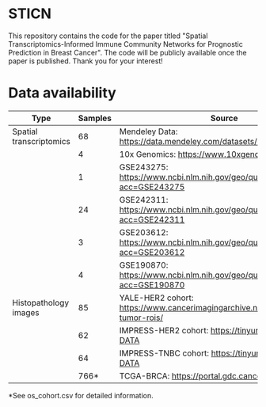 # STICN
This repository contains the code for the paper titled "Spatial Transcriptomics-Informed Immune Community Networks for Prognostic Prediction in Breast Cancer".   The code will be publicly available once the paper is published.  Thank you for your interest!

# Data availability
|Type                     |Samples      |Source                                                                            |
|-------------------------|-------------|----------------------------------------------------------------------------------|
|Spatial transcriptomics  |68           |Mendeley Data: https://data.mendeley.com/datasets/29ntw7sh4r/5                    |
|                         |4            |10x Genomics: https://www.10xgenomics.com/                                        |
|                         |1            |GSE243275: https://www.ncbi.nlm.nih.gov/geo/query/acc.cgi?acc=GSE243275           |
|                         |24           |GSE242311: https://www.ncbi.nlm.nih.gov/geo/query/acc.cgi?acc=GSE242311           |                        
|                         |3            |GSE203612: https://www.ncbi.nlm.nih.gov/geo/query/acc.cgi?acc=GSE203612           |
|                         |4            |GSE190870: https://www.ncbi.nlm.nih.gov/geo/query/acc.cgi?acc=GSE190870           |
|Histopathology images    |85           |YALE-HER2 cohort: https://www.cancerimagingarchive.net/collection/her2-tumor-rois/|
|                         |62           |IMPRESS-HER2 cohort: https://tinyurl.com/IMPRESS-DATA                             |
|                         |64           |IMPRESS-TNBC cohort: https://tinyurl.com/IMPRESS-DATA                             |
|                         |766*         |TCGA-BRCA: https://portal.gdc.cancer.gov/                                         |

*See os_cohort.csv for detailed information.
